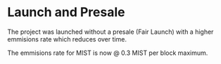 # Launch and Presale

The project was launched without a presale \(Fair Launch\) with a higher emmisions rate which reduces over time.   
  
The emmisions rate for MIST is now @ 0.3 MIST per block maximum.



